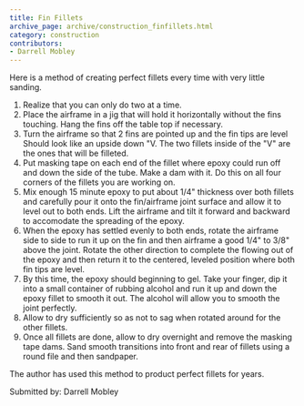 ```yaml
---
title: Fin Fillets
archive_page: archive/construction_finfillets.html
category: construction
contributors:
- Darrell Mobley
---
```

Here is a method of creating perfect fillets every time with very little sanding.

1. Realize that you can only do two at a time.
2. Place the airframe in a jig that will hold it horizontally without the fins touching. Hang the fins off the table top if necessary.
3. Turn the airframe so that 2 fins are pointed up and the fin tips are level Should look like an upside down "V. The two fillets inside of the "V" are the ones that will be filleted.
4. Put masking tape on each end of the fillet where epoxy could run off and down the side of the tube. Make a dam with it. Do this on all four corners of the fillets you are working on.
5. Mix enough 15 minute epoxy to put about 1/4" thickness over both fillets and carefully pour it onto the fin/airframe joint surface and allow it to level out to both ends. Lift the airframe and tilt it forward and backward to accomodate the spreading of the epoxy.
6. When the epoxy has settled evenly to both ends, rotate the airframe side to side to run it up on the fin and then airframe a good 1/4" to 3/8" above the joint. Rotate the other direction to complete the flowing out of the epoxy and then return it to the centered, leveled position where both fin tips are level.
7. By this time, the epoxy should beginning to gel. Take your finger, dip it into a small container of rubbing alcohol and run it up and down the epoxy fillet to smooth it out. The alcohol will allow you to smooth the joint perfectly.
8. Allow to dry sufficiently so as not to sag when rotated around for the other fillets.
9. Once all fillets are done, allow to dry overnight and remove the masking tape dams. Sand smooth transitions into front and rear of fillets using a round file and then sandpaper.

The author has used this method to product perfect fillets for years.

Submitted by: Darrell Mobley

